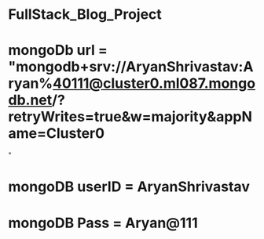 # FullStack_Blog_Project
# mongoDb url = "mongodb+srv://AryanShrivastav:Aryan%40111@cluster0.ml087.mongodb.net/?retryWrites=true&w=majority&appName=Cluster0
"


# mongoDB userID = AryanShrivastav
# mongoDB Pass = Aryan@111